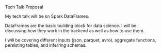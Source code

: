 Tech Talk Proposal


My tech talk will be on Spark DataFrames.

DataFrames are the basic building block for data science. I will be discussing how they work in the backend as well as how to use them.

I will be covering different inputs (json, parquet, avro), aggregate functions, persisting tables, and inferring schemas.
